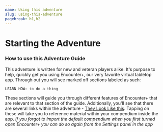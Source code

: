 ```yaml
---
name: Using this adventure
slug: using-this-adventure
pagebreak: h1,h2
---
```


# Starting the Adventure

### How to use this Adventure Guide

This adventure is written for new and veteran players alike. It's purpose to help, quickly get you using Encounter+, our very favorite virtual tabletop app. Through out you will see marked off sections labeled as such: 

`LEARN HOW: to do a thing`

These sections will guide you through different features of Encounter+ that are relevant to that section of the guide. Additionally, you'll see that there are several links within the adventure - [They Look Like this](). Tapping on these will take you to reference material within your compendium inside the app. *If you forgot to import the default compendium when you first turned open Encounter+ you can do so again from the Settings panel in the app*